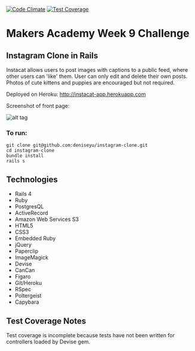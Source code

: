 [![Code Climate](https://codeclimate.com/github/deniseyu/instagram-clone/badges/gpa.svg)](https://codeclimate.com/github/deniseyu/instagram-clone)  [![Test Coverage](https://codeclimate.com/github/deniseyu/instagram-clone/badges/coverage.svg)](https://codeclimate.com/github/deniseyu/instagram-clone)

# Makers Academy Week 9 Challenge

## Instagram Clone in Rails

Instacat allows users to post images with captions to a public feed, where other users can 'like' them. User can only edit and delete their own posts. Photos of cute kittens and puppies are encouraged but not required.

Deployed on Heroku: http://instacat-app.herokuapp.com 

Screenshot of front page:

![alt tag](https://raw.github.com/deniseyu/instagram-clone/master/public/images/screenshot.png)

### To run: 

```
git clone git@github.com:deniseyu/instagram-clone.git
cd instagram-clone
bundle install
rails s
```

## Technologies

* Rails 4
* Ruby
* PostgresQL
* ActiveRecord
* Amazon Web Services S3
* HTML5
* CSS3
* Embedded Ruby
* jQuery
* Paperclip
* ImageMagick
* Devise
* CanCan
* Figaro
* Git/Heroku
* RSpec
* Poltergeist
* Capybara

## Test Coverage Notes

Test coverage is incomplete because tests have not been written for controllers loaded by Devise gem.

